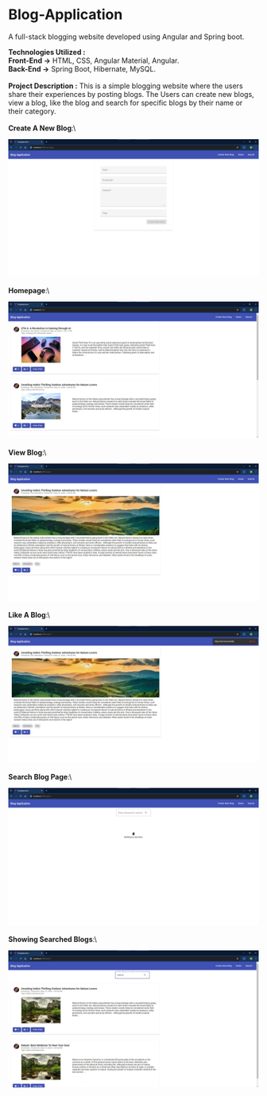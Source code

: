 # Blog-Application
A full-stack blogging website developed using Angular and Spring boot.

**Technologies Utilized :**  
**Front-End ->** HTML, CSS, Angular Material, Angular.\
**Back-End  ->** Spring Boot, Hibernate, MySQL.\
\
**Project Description :** This is a simple blogging website where the users share their experiences by posting blogs. The Users can create new blogs, view a blog, like the blog and search for specific blogs by their name or their category.
\
\
**Create A New Blog**:\

![Getting Started](./Project-Images/Create%20New%20Blog.jpg)
\
\
**Homepage**:\

![Getting Started](./Project-Images/HomePage.jpg)
\
\
**View Blog**:\

![Getting Started](./Project-Images/View%20Blog.jpg)
\
\
**Like A Blog**:\

![Getting Started](./Project-Images/Blog%20Liked.jpg)
\
\
**Search Blog Page**:\

![Getting Started](./Project-Images/Search%20Blog%201.jpg)
\
\
**Showing Searched Blogs**:\

![Getting Started](./Project-Images/Search%20Blog%202.jpg)
